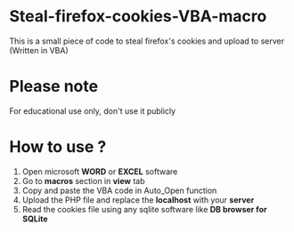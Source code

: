 # Steal-firefox-cookies-VBA-macro

This is a small piece of code to steal firefox's cookies and upload to server (Written in VBA)

# Please note

For educational use only, don't use it publicly

# How to use ?

1. Open microsoft **WORD** or **EXCEL** software
2. Go to **macros** section in **view** tab
3. Copy and paste the VBA code in Auto_Open function
4. Upload the PHP file and replace the **localhost** with your **server**
5. Read the cookies file using any sqlite software like **DB browser for SQLite**

